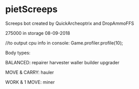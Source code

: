 # pietScreeps

Screeps bot created by QuickArcheoptrix and DropAmmoFFS

275000 in storage 08-09-2018

//to output cpu info in console:
Game.profiler.profile(10);

Body types:

BALANCED:
repairer
harvester
waller
builder
upgrader

MOVE & CARRY:
hauler

WORK & 1 MOVE:
miner